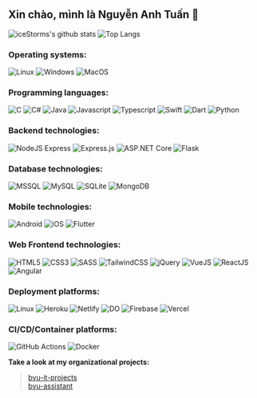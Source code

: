 ## Xin chào, mình là Nguyễn Anh Tuấn 🐬
<!-- 
![GitHub User's stars](https://img.shields.io/github/stars/iceStorm?style=for-the-badge&color=1977F2)
![GitHub followers](https://img.shields.io/github/followers/iceStorm?style=for-the-badge&color=1977F2) -->


![iceStorms's github stats](https://github-readme-stats.vercel.app/api?username=iceStorm&show_icons=true&count_private=true&include_all_commits=true&show_owner&layout=default&border_radius=0&hide_border=true&text_color=fff&icon_color=fff&title_color=fff&bg_color=45,654ea3,eaafc8&card_width=200)
![Top Langs](https://github-readme-stats.vercel.app/api/top-langs/?username=iceStorm&custom_title=Most%20used%20technologies&langs_count=5&layout=compact&border_radius=0&text_color=000&icon_color=000&title_color=000&bg_color=0,fff,fff)


### **Operating systems:**  

![Linux](https://img.shields.io/badge/Linux-FCC624?style=for-the-badge&logo=linux&logoColor=black)
![Windows](https://img.shields.io/badge/Windows-0078D6?style=for-the-badge&logo=windows&logoColor=white)
![MacOS](https://img.shields.io/badge/Mac_OS-7700ff?style=for-the-badge&logo=macos&logoColor=white)


### **Programming languages:**  

![C](https://img.shields.io/badge/C-00599C?style=for-the-badge&logo=c&logoColor=white)
![C#](https://img.shields.io/badge/C%23-5C2D91?style=for-the-badge&logo=c-sharp&logoColor=white)
![Java](https://img.shields.io/badge/Java-ff5000?style=for-the-badge&logo=java&logoColor=white)
![Javascript](https://img.shields.io/badge/JavaScript-F7DF1E?style=for-the-badge&logo=javascript&logoColor=black)
![Typescript](https://img.shields.io/badge/TypeScript-007ACC?style=for-the-badge&logo=typescript&logoColor=white)
![Swift](https://img.shields.io/badge/Swift-FA7343?style=for-the-badge&logo=swift&logoColor=white)
![Dart](https://img.shields.io/badge/Dart-0175C2?style=for-the-badge&logo=dart&logoColor=white)
![Python](https://img.shields.io/badge/Python-3776AB?style=for-the-badge&logo=python&logoColor=white)


### **Backend technologies:**  

![NodeJS Express](https://img.shields.io/badge/Node.js-43853D?style=for-the-badge&logo=node.js&logoColor=white)
![Express.js](https://img.shields.io/badge/express.js-%23404d59.svg?style=for-the-badge&logo=express&logoColor=%2361DAFB)
![ASP.NET Core](https://img.shields.io/badge/.NET-5C2D91?style=for-the-badge&logo=.net&logoColor=white)
![Flask](https://img.shields.io/badge/Flask-000000?style=for-the-badge&logo=flask&logoColor=white)


### **Database technologies:**  

![MSSQL](https://img.shields.io/badge/MSSQL-eee?style=for-the-badge&logo=microsoft-sql-server&logoColor=red)
![MySQL](https://img.shields.io/badge/MySQL-3776AB?style=for-the-badge&logo=mysql&logoColor=white)
![SQLite](https://img.shields.io/badge/SQLite-07405E?style=for-the-badge&logo=sqlite&logoColor=white)
![MongoDB](https://img.shields.io/badge/MongoDB-4EA94B?style=for-the-badge&logo=mongodb&logoColor=white)


### **Mobile technologies:**  

![Android](https://img.shields.io/badge/Android-09b700?style=for-the-badge&logo=android&logoColor=white)
![iOS](https://img.shields.io/badge/iOS-000000?style=for-the-badge&logo=ios&logoColor=white)
![Flutter](https://img.shields.io/badge/Flutter-02569B?style=for-the-badge&logo=flutter&logoColor=white)


### **Web Frontend technologies:**  

![HTML5](https://img.shields.io/badge/HTML5-E34F26?style=for-the-badge&logo=html5&logoColor=white)
![CSS3](https://img.shields.io/badge/CSS3-1572B6?style=for-the-badge&logo=css3&logoColor=white)
![SASS](https://img.shields.io/badge/Sass-CC6699?style=for-the-badge&logo=sass&logoColor=white)
![TailwindCSS](https://img.shields.io/badge/Tailwind_CSS-00b2a3?style=for-the-badge&logo=tailwind-css&logoColor=white)
![jQuery](https://img.shields.io/badge/jQuery-0769AD?style=for-the-badge&logo=jquery&logoColor=white)
![VueJS](https://img.shields.io/badge/Vue.js-35495E?style=for-the-badge&logo=vue.js&logoColor=4FC08D)
![ReactJS](https://img.shields.io/badge/React-20232A?style=for-the-badge&logo=react&logoColor=61DAFB)
![Angular](https://img.shields.io/badge/Angular-20232A?style=for-the-badge&logo=angular&logoColor=red)


### **Deployment platforms:**  

![Linux](https://img.shields.io/badge/Linux-E95420?style=for-the-badge&logo=linux&logoColor=white)
![Heroku](https://img.shields.io/badge/Heroku-430098?style=for-the-badge&logo=heroku&logoColor=white)
![Netlify](https://img.shields.io/badge/Netlify-00b2a3?style=for-the-badge&logo=netlify&logoColor=white)
![DO](https://img.shields.io/badge/Digital_Ocean-0168FF?style=for-the-badge&logo=digitalocean&logoColor=white)
![Firebase](https://img.shields.io/badge/firebase-039BE5.svg?style=for-the-badge&logo=firebase)
![Vercel](https://img.shields.io/badge/Vercel-20232A?style=for-the-badge&logo=vercel&logoColor=white)


### **CI/CD/Container platforms:**  

![GitHub Actions](https://img.shields.io/badge/github%20actions-%232671E5.svg?style=for-the-badge&logo=githubactions&logoColor=white)
![Docker](https://img.shields.io/badge/Docker-2396ED?style=for-the-badge&logo=docker&logoColor=white)

>  
**Take a look at my organizational projects:**  
> [bvu-it-projects](https://github.com/bvu-it-projects)  
> [bvu-assistant](https://github.com/bvu-assistant)


<!-- **Pinned projects:**
> 
> [![Readme Card](https://github-readme-stats.vercel.app/api/pin/?username=anuraghazra&repo=github-readme-stats)](https://github.com/anuraghazra/github-readme-stats)
 -->

